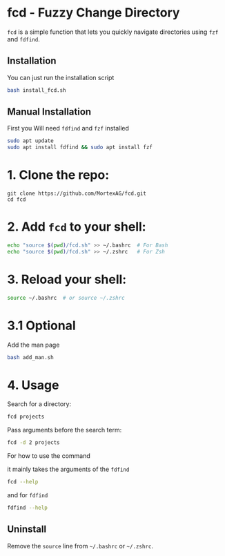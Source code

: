 # fcd - Fuzzy Change Directory

`fcd` is a simple function that lets you quickly navigate directories using `fzf` and `fdfind`.
## Installation

You can just run the installation script
```sh
bash install_fcd.sh
```

## Manual Installation

 First you Will need `fdfind` and `fzf` installed


```sh
sudo apt update
sudo apt install fdfind && sudo apt install fzf
```
# 1. Clone the repo:
   ``` 
   git clone https://github.com/MortexAG/fcd.git
   cd fcd
   ```

# 2. Add `fcd` to your shell:
```sh
echo "source $(pwd)/fcd.sh" >> ~/.bashrc  # For Bash
echo "source $(pwd)/fcd.sh" >> ~/.zshrc   # For Zsh
```

# 3. Reload your shell:

```sh
source ~/.bashrc  # or source ~/.zshrc
```

# 3.1 Optional

Add the man page
```sh
bash add_man.sh
```

# 4. Usage

Search for a directory:

```sh
fcd projects
```

Pass arguments before the search term:

```sh
fcd -d 2 projects
```
For how to use the command

it mainly takes the arguments of the `fdfind`
```sh
fcd --help
```
and for `fdfind`

```sh
fdfind --help
```
## Uninstall

Remove the `source` line from `~/.bashrc` or `~/.zshrc`.

